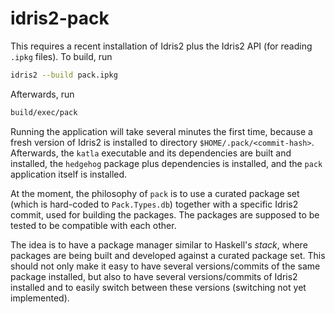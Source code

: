 # idris2-pack

This requires a recent installation of Idris2 plus the Idris2 API
(for reading `.ipkg` files). To build, run

```sh
idris2 --build pack.ipkg
```

Afterwards, run

```sh
build/exec/pack
```

Running the application will take several minutes the first time,
because a fresh version of Idris2 is installed to directory
`$HOME/.pack/<commit-hash>`. Afterwards, the `katla` executable
and its dependencies are built and installed, the `hedgehog`
package plus dependencies is installed, and the `pack` application
itself is installed.

At the moment, the philosophy of
`pack` is to use a curated package set (which is
hard-coded to `Pack.Types.db`) together with a
specific Idris2 commit, used for building the packages.
The packages are supposed to be tested to be compatible with each other.

The idea is to have a package manager similar to Haskell's *stack*,
where packages are being built and developed against a
curated package set. This should not only make it easy to have
several versions/commits of the same package installed, but also
to have several versions/commits of Idris2 installed and to
easily switch between these versions (switching not yet implemented).
